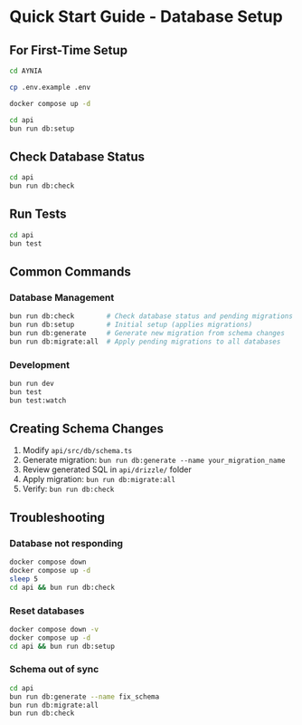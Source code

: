 # Quick Start Guide - Database Setup

## For First-Time Setup

```bash
cd AYNIA

cp .env.example .env

docker compose up -d

cd api
bun run db:setup
```

## Check Database Status

```bash
cd api
bun run db:check
```

## Run Tests

```bash
cd api
bun test
```

## Common Commands

### Database Management

```bash
bun run db:check        # Check database status and pending migrations
bun run db:setup        # Initial setup (applies migrations)
bun run db:generate     # Generate new migration from schema changes
bun run db:migrate:all  # Apply pending migrations to all databases
```

### Development

```bash
bun run dev             
bun test                
bun test:watch          
```

## Creating Schema Changes

1. Modify `api/src/db/schema.ts`
2. Generate migration: `bun run db:generate --name your_migration_name`
3. Review generated SQL in `api/drizzle/` folder
4. Apply migration: `bun run db:migrate:all`
5. Verify: `bun run db:check`

## Troubleshooting

### Database not responding
```bash
docker compose down
docker compose up -d
sleep 5
cd api && bun run db:check
```

### Reset databases
```bash
docker compose down -v
docker compose up -d
cd api && bun run db:setup
```

### Schema out of sync
```bash
cd api
bun run db:generate --name fix_schema
bun run db:migrate:all
bun run db:check
```
